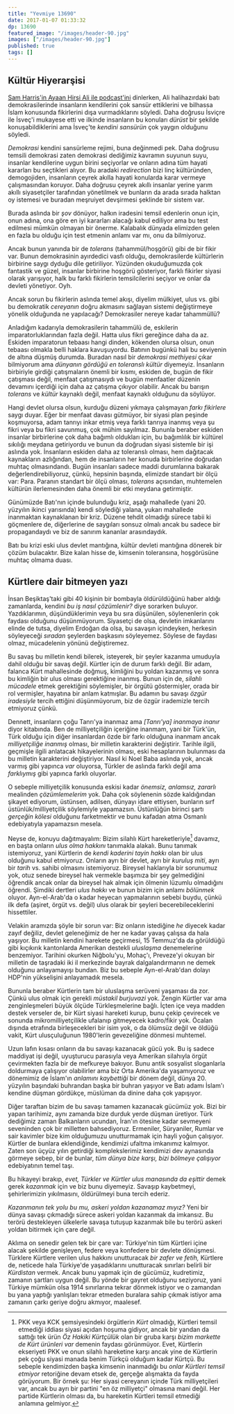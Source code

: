 ```yaml
---
title: "Yevmiye 13690"
date: 2017-01-07 01:33:32
dp: 13690
featured_image: "/images/header-90.jpg"
images: ["/images/header-90.jpg"]
published: true
tags: []
---
```




## Kültür Hiyerarşisi

[Sam Harris'in Ayaan Hirsi Ali ile podcast'ini](https://www.samharris.org/podcast/item/the-borders-of-tolerance) dinlerken,
Ali halihazırdaki batı demokrasilerinde insanların kendilerini çok sansür
ettiklerini ve bilhassa İslam konusunda fikirlerini dışa vurmadıklarını
söyledi. Daha doğrusu İsviçre ile İsveç'i mukayese etti ve ilkinde insanların bu
konuları *dürüst* bir şekilde konuşabildiklerini ama İsveç'te *kendini
sansürün* çok yaygın olduğunu söyledi.

*Demokrasi* kendini sansürleme rejimi, buna değinmedi pek. Daha doğrusu temsili
demokrasi zaten demokrasi dediğimiz kavramın suyunun suyu, insanlar kendilerine
uygun birini seçiyorlar ve onların adına tüm hayati kararları bu seçtikleri
alıyor. Bu aradaki *redirection* bizi linç kültüründen, demogojiden, insanların
çeyrek akılla hayati konularda karar vermeye çalışmasından koruyor. Daha doğrusu
çeyrek akıllı insanlar yerine yarım akıllı siyasetçiler tarafından yönetilmek ve
bunların da arada sırada halktan oy istemesi ve buradan meşruiyet devşirmesi şeklinde bir sistem var.

Burada aslında bir *şov* dönüyor, halkın iradesini temsil edenlerin onun için,
onun adına, ona göre en iyi kararları alacağı kabul ediliyor ama bu test
edilmesi mümkün olmayan bir önerme. Kalabalık dünyada elimizden gelen en fazla
bu olduğu için test etmenin anlamı var mı, onu da bilmiyoruz. 

Ancak bunun yanında bir de *tolerans* (tahammül/hoşgörü) gibi de bir fikir
var. Bunun demokrasinin ayırdedici vasfı olduğu, demokrasilerde kültürlerin
birbirine saygı dyduğu dile getiriliyor. Yüzünden okuduğumuzda çok fantastik ve
güzel, insanlar birbirine hoşgörü gösteriyor, farklı fikirler siyasi olarak
yarışıyor, halk bu farklı fikirlerin temsilcilerini seçiyor ve onlar da devleti
yönetiyor. Oyh.

Ancak sorun bu fikirlerin aslında temel akışı, diyelim mülkiyet, ulus vs. gibi
bu demokratik *cereyanın* doğru akmasını sağlayan sistemi değiştirmeye yönelik
olduğunda ne yapılacağı? Demokrasiler nereye kadar tahammüllü?

Anladığım kadarıyla demokrasilerin tahammülü de, eskilerin imparatorluklarından
fazla değil. Hatta ulus fikri gereğince daha da az. Eskiden imparatorun tebaası
hangi dinden, kökenden olursa olsun, onun tebaası olmakla belli haklara
kavuşuyordu. Batının bugünkü hali bu seviyenin de altına düşmüş durumda. Buradan
nasıl bir *demokrasi methiyesi* çıkar bilmiyorum ama *dünyanın gördüğü en
toleranslı kültür* diyemeyiz. İnsanların birbiriyle girdiği çatışmaların önemli
bir kısmı, eskiden de, bugün de fikir çatışması değil, menfaat çatışmasıydı ve
bugün menfaatler düzenin devamını içerdiği için daha az çatışma çıkıyor
olabilir. Ancak bu barışın *tolerans* ve *kültür* kaynaklı değil, menfaat kaynaklı olduğunu da söylüyor.

Hangi devlet olursa olsun, kurduğu düzeni yıkmaya çalışmayan *farkı fikirlere*
saygı duyar. Eğer bir menfaat davası gütmüyor, bir siyasi plan peşinde
koşmuyorsa, adam tanrıyı inkar etmiş veya farklı tanrıya inanmış veya şu fikri
veya bu fikri savunmuş, çok mühim sayılmaz. Bununla beraber eskiden insanlar
birbirlerine çok daha bağımlı oldukları için, bu bağımlılık bir kültürel
sıkılığı meydana getiriyordu ve bunun da doğrudan siyasi sistemle bir işi
aslında yok. İnsanların eskiden daha az toleranslı olması, hem dağıtacak kaynakların azlığından, hem de insanların her konuda birbirlerine doğrudan muhtaç olmasındandı. Bugün insanları sadece maddi durumlarına bakarak değerlendirebiliyoruz, çünkü, hepsinin başında, elimizde standart bir ölçü var: Para. Paranın standart bir ölçü olması, *tolerans* açısından, muhtemelen kültürün ilerlemesinden daha önemli bir etki meydana getirmiştir. 

Günümüzde Batı'nın içinde bulunduğu kriz, aşağı mahallede (yani 20. yüzyılın
ikinci yarısında) kendi söylediği yalana, yukarı mahallede inanmaktan
kaynaklanan bir kriz. Düzene tehdit olmadığı sürece tabii ki göçmenlere de,
diğerlerine de saygıları sonsuz olmalı ancak bu sadece bir propagandaydı ve biz
de sanırım kananlar arasındaydık.

Batı bu krizi eski ulus devlet mantığına, kültür devleti mantığına dönerek bir
çözüm bulacaktır. Bize kalan hisse de, kimsenin toleransına, hoşgörüsüne muhtaç
olmama duası.

## Kürtlere dair bitmeyen yazı

İnsan Beşiktaş'taki gibi 40 kişinin bir bombayla öldürüldüğünü haber aldığı
zamanlarda, kendini *bu iş nasıl çözümlenir?* diye sorarken
buluyor. Yazdıklarımın, düşündüklerimin veya bu sıra düşünülen, söylenenlerin
çok faydası olduğunu düşünmüyorum. Siyasetçi de olsa, devletin imkanlarını
elinde de tutsa, diyelim Erdoğan da olsa, bu savaşın içindeyken, herkesin
söyleyeceği *sıradan* şeylerden başkasını söyleyemez. Söylese de faydası olmaz,
mücadelenin yönünü değiştiremez.

Bu savaş bu milletin kendi bilerek, isteyerek, bir şeyler kazanma umuduyla dahil
olduğu bir savaş değil. Kürtler için de durum farklı değil. Bir adam, falanca
Kürt mahallesinde doğmuş, kimliğini bu yoldan kazanmış ve sonra bu kimliğin bir
ulus olması gerektiğine inanmış. Bunun için de, *silahlı mücadele* etmek
gerektiğini söylemişler, bir örgütü göstermişler, orada bir rol vermişler,
hayatına bir anlam katmışlar. Bu adamın bu savaşı *özgür iradesiyle* tercih
ettiğini düşünmüyorum, biz de özgür irademizle tercih etmiyoruz çünkü.

Dennett, insanların çoğu Tanrı'ya inanmaz ama *[Tanrı'ya] inanmaya inanır* diyor
kitabında. Ben de milliyetçiliğin içeriğine inanmam, yani bir Türk'ün, Türk
olduğu için diğer insanlardan özde bir farkı olduğuna inanmam ancak
*milliyetçiliğe inanmış* olması, bir milletin karakterini değiştirir. Tarihle
ilgili, geçmişle ilgili anlatacak hikayelerinin olması, eski hesaplarının
bulunması da bu milletin karakterini değiştiriyor. Nasıl ki Noel Baba aslında
yok, ancak varmış gibi yapınca *var* oluyorsa, Türkler de aslında farklı değil
ama *farklıymış* gibi yapınca farklı oluyorlar.

O sebeple milliyetçilik konusunda eskisi kadar *önemsiz, anlamsız, zararlı*
mealinden *çözümlemelerim* yok. Daha çok söylenenin sözde kaldığından şikayet
ediyorum, üstünsen, adilsen, dünyayı idare ettiysen, bunların sırf
üstünlük/milliyetçilik söylemiyle yapamazsın. Üstünlüğün birinci şartı *gerçeğin
kölesi* olduğunu farketmektir ve bunu kafadan atma Osmanlı edebiyatıyla
yapamazsın mesela.

Neyse de, konuyu dağıtmayalım: Bizim silahlı Kürt hareketleriyle[^1] davamız, en
başta onların *ulus olma hakkını* tanımakla alakalı. Bunu tanımak istemiyoruz,
yani Kürtlerin de *kendi kaderini tayin hakkı* olan bir ulus olduğunu kabul
etmiyoruz. Onların ayrı bir devlet, ayrı bir *kuruluş miti*, ayrı bir *tarih*
vs. sahibi olmasını istemiyoruz. Bireysel haklarıyla bir sorunumuz yok, otuz
senede bireysel hak vermekle başımıza bir şey gelmediğini öğrendik ancak onlar
da bireysel hak almak için ölmenin lüzumlu olmadığını öğrendi. Şimdiki dertleri
*ulus hakkı* ve bunun bizim için anlamı *bölünmek* oluyor. Ayn-el-Arab'da o
kadar heyecan yapmalarının sebebi buydu, çünkü ilk defa (aşiret, örgüt
vs. değil) ulus olarak bir şeyleri becerebileceklerini hissettiler.

Velakin aramızda şöyle bir sorun var: Biz onların istediğine *he* diyecek kadar
zayıf değiliz, devlet geleneğimiz de her ne kadar yavaş çalışsa da hala
yaşıyor. Bu milletin kendini harekete geçirmesi, 15 Temmuz'da da görüldüğü gibi
kıçıkırık kantonlarda Amerikan destekli *uluslaşma* denemelerine
benzemiyor. Tarihini okurken Niğbolu'yu, Mohaç'ı, Preveze'yi okuyan bir milletin
de taşradaki iki il merkezinde bayrak dalgalandırmanın ne demek olduğunu
anlayamayışı bundan. Biz bu sebeple Ayn-el-Arab'dan dolayı HDP'nin yükselişini
anlayamadık mesela.

Bununla beraber Kürtlerin tam bir uluslaşma serüveni yaşaması da zor. Çünkü ulus
olmak için gerekli *müstakil burjuvazi* yok. Zengin Kürtler var ama
zenginleşmeleri büyük ölçüde Türkleşmelerine bağlı. İçten içe veya madden destek
verseler de, bir Kürt siyasi hareketi kurup, bunu çekip çevirecek ve sonunda
mikromilliyetçilikle ufalanıp gitmeyecek kadro/fikir yok. Öcalan dışında
etrafında birleşecekleri bir isim yok, o da ölümsüz değil ve öldüğü vakit, Kürt
ulusçuluğunun 1980'lerin gevezeliğine dönmesi muhtemel.

Uzun lafın kısası onların da bu savaşı kazanacak gücü yok. Bu iş sadece maddiyat
işi değil, uyuşturucu parasıyla veya Amerikan silahıyla örgüt çevirmekten fazla
bir de mefkureye bakıyor. Bunu antik sosyalist sloganlarla doldurmaya çalışıyor
olabilirler ama biz Orta Amerika'da yaşamıyoruz ve dönemimiz de İslam'ın
*anlamını kaybettiği* bir dönem değil, dünya 20. yüzyılın başındaki buhrandan
başka bir buhran yaşıyor ve Batı adamı İslam'ı kendine düşman gördükçe, müslüman
da dinine daha çok yapışıyor.

Diğer taraftan bizim de bu savaşı tamamen kazanacak gücümüz yok. Bizi bir yapan
tarihimiz, aynı zamanda bize durduk yerde düşman üretiyor. Türk dediğimiz zaman
Balkanların ucundan, İran'ın ötesine kadar sevmeyeni seveninden çok bir
milletten bahsediyoruz. Ermeniler, Süryaniler, Rumlar ve sair kavimler bize kim
olduğumuzu unutturmamak için hayli yoğun çalışıyor. Kürtler de bunlara
eklendiğinde, kendimizi ufaltma imkanımız kalmıyor. Zaten son üçyüz yılın
getirdiği komplekslerimiz kendimizi dev aynasında görmeye sebep, bir de bunlar,
*tüm dünya bize karşı, bizi bölmeye çalışıyor* edebiyatının temel taşı.

Bu hikayeyi bırakıp, *evet, Türkler ve Kürtler ulus manasında da eşittir* demek
gerek *kazanmak* için ve biz bunu diyemeyiz. Savaşıp kaybetmeyi, şehirlerimizin
yıkılmasını, öldürülmeyi buna tercih ederiz.

*Kazanmanın tek yolu bu mu, askeri yoldan kazanamaz mıyız?* Yeni bir dünya
savaşı çıkmadığı sürece askeri yoldan kazanmak da imkansız. Bu terörü
destekleyen ülkelerle savaşa tutuşup kazanmak bile bu terörü askeri yoldan
bitirmek için çare değil.

Aklıma on senedir gelen tek bir çare var: Türkiye'nin tüm Kürtleri içine alacak
şekilde genişleyen, federe veya konfedere bir devlete dönüşmesi. Türklere
Kürtlere verilen ulus hakkını unutturacak *bir zafer ve fetih,* Kürtlere de,
neticede hala Türkiye'de yaşadıklarını unutturacak sınırları belirli bir
*Kürdistan* vermek. Ancak bunu yapmak için de gücümüz, kudretimiz, zamanın
şartları uygun değil. Bu yönde bir gayret olduğunu seziyoruz, yani Türkiye
mümkün olsa 1914 sınırlarına tekrar dönmek istiyor ve o zamandan bu yana yaptığı
yanlışları tekrar etmeden buralara sahip çıkmak istiyor ama zamanın çarkı geriye
doğru akmıyor, maalesef.


[^1]: PKK veya KCK şemsiyesindeki örgütlerin *Kürt* olmadığı, Kürtleri temsil
    etmediği iddiası siyasi açıdan hoşuma gidiyor, ancak bir yandan da sattığı
    tek ürün *Öz Hakiki Kürtçülük* olan bir gruba karşı *bizim markette de Kürt
    ürünleri var* demenin faydası görünmüyor. Evet, Kürtlerin ekseriyeti PKK ve
    onun silahlı hareketine karşı ancak yine de Kürtlerin pek çoğu siyasi manada
    benim Türkçü olduğum kadar Kürtçü. Bu sebeple kendimizden başka kimsenin
    inanmadığı bu *onlar Kürtleri temsil etmiyor* retoriğine devam etsek de,
    gerçeğe alışmakta da fayda görüyorum. Bir örnek şu: Her siyasi cereyanın
    içinde Türk milliyetçileri var, ancak bu ayrı bir partini "en öz milliyetçi"
    olmasına mani değil. Her partide Kürtlerin olması da, bu hareketin Kürtleri
    temsil etmediği anlamına gelmiyor.


